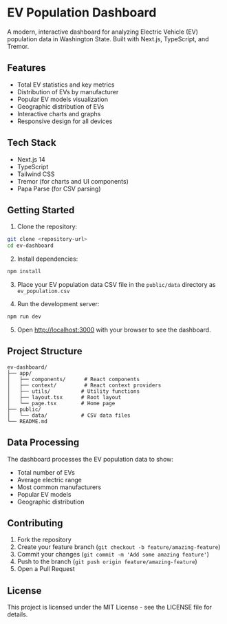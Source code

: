 # EV Population Dashboard

A modern, interactive dashboard for analyzing Electric Vehicle (EV) population data in Washington State. Built with Next.js, TypeScript, and Tremor.

## Features

- Total EV statistics and key metrics
- Distribution of EVs by manufacturer
- Popular EV models visualization
- Geographic distribution of EVs
- Interactive charts and graphs
- Responsive design for all devices

## Tech Stack

- Next.js 14
- TypeScript
- Tailwind CSS
- Tremor (for charts and UI components)
- Papa Parse (for CSV parsing)

## Getting Started

1. Clone the repository:

```bash
git clone <repository-url>
cd ev-dashboard
```

2. Install dependencies:

```bash
npm install
```

3. Place your EV population data CSV file in the `public/data` directory as `ev_population.csv`

4. Run the development server:

```bash
npm run dev
```

5. Open [http://localhost:3000](http://localhost:3000) with your browser to see the dashboard.

## Project Structure

```
ev-dashboard/
├── app/
│   ├── components/      # React components
│   ├── context/         # React context providers
│   ├── utils/          # Utility functions
│   ├── layout.tsx      # Root layout
│   └── page.tsx        # Home page
├── public/
│   └── data/           # CSV data files
└── README.md
```

## Data Processing

The dashboard processes the EV population data to show:

- Total number of EVs
- Average electric range
- Most common manufacturers
- Popular EV models
- Geographic distribution

## Contributing

1. Fork the repository
2. Create your feature branch (`git checkout -b feature/amazing-feature`)
3. Commit your changes (`git commit -m 'Add some amazing feature'`)
4. Push to the branch (`git push origin feature/amazing-feature`)
5. Open a Pull Request

## License

This project is licensed under the MIT License - see the LICENSE file for details.
